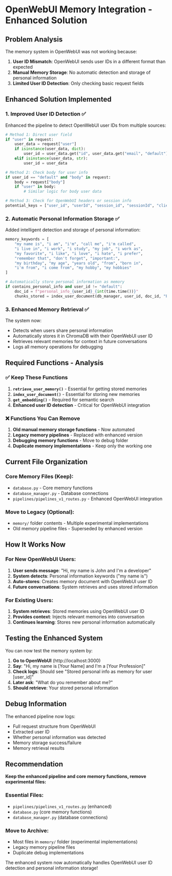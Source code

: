 # OpenWebUI Memory Integration - Enhanced Solution

## Problem Analysis
The memory system in OpenWebUI was not working because:
1. **User ID Mismatch**: OpenWebUI sends user IDs in a different format than expected
2. **Manual Memory Storage**: No automatic detection and storage of personal information
3. **Limited User ID Detection**: Only checking basic request fields

## Enhanced Solution Implemented

### 1. **Improved User ID Detection** ✅
Enhanced the pipeline to detect OpenWebUI user IDs from multiple sources:
```python
# Method 1: Direct user field
if "user" in request:
    user_data = request["user"]
    if isinstance(user_data, dict):
        user_id = user_data.get("id", user_data.get("email", "default"))
    elif isinstance(user_data, str):
        user_id = user_data

# Method 2: Check body for user info
if user_id == "default" and "body" in request:
    body = request["body"]
    if "user" in body:
        # Similar logic for body user data

# Method 3: Check for OpenWebUI headers or session info
potential_keys = ["user_id", "userId", "session_id", "sessionId", "client_id"]
```

### 2. **Automatic Personal Information Storage** ✅
Added intelligent detection and storage of personal information:
```python
memory_keywords = [
    "my name is", "i am", "i'm", "call me", "i'm called",
    "i live in", "i work", "i study", "my job", "i work as",
    "my favorite", "i like", "i love", "i hate", "i prefer",
    "remember that", "don't forget", "important:",
    "my birthday", "my age", "years old", "from", "born in",
    "i'm from", "i come from", "my hobby", "my hobbies"
]

# Automatically store personal information as memory
if contains_personal_info and user_id != "default":
    doc_id = f"personal_info_{user_id}_{int(time.time())}"
    chunks_stored = index_user_document(db_manager, user_id, doc_id, "Personal Information", user_query)
```

### 3. **Enhanced Memory Retrieval** ✅
The system now:
- Detects when users share personal information
- Automatically stores it in ChromaDB with their OpenWebUI user ID
- Retrieves relevant memories for context in future conversations
- Logs all memory operations for debugging

## Required Functions - Analysis

### ✅ **Keep These Functions**
1. **`retrieve_user_memory()`** - Essential for getting stored memories
2. **`index_user_document()`** - Essential for storing new memories
3. **`get_embedding()`** - Required for semantic search
4. **Enhanced user ID detection** - Critical for OpenWebUI integration

### ❌ **Functions You Can Remove**
1. **Old manual memory storage functions** - Now automated
2. **Legacy memory pipelines** - Replaced with enhanced version
3. **Debugging memory functions** - Move to debug folder
4. **Duplicate memory implementations** - Keep only the working one

## Current File Organization

### Core Memory Files (Keep):
- `database.py` - Core memory functions
- `database_manager.py` - Database connections
- `pipelines/pipelines_v1_routes.py` - Enhanced OpenWebUI integration

### Move to Legacy (Optional):
- `memory/` folder contents - Multiple experimental implementations
- Old memory pipeline files - Superseded by enhanced version

## How It Works Now

### For New OpenWebUI Users:
1. **User sends message**: "Hi, my name is John and I'm a developer"
2. **System detects**: Personal information keywords ("my name is")
3. **Auto-stores**: Creates memory document with OpenWebUI user ID
4. **Future conversations**: System retrieves and uses stored information

### For Existing Users:
1. **System retrieves**: Stored memories using OpenWebUI user ID
2. **Provides context**: Injects relevant memories into conversation
3. **Continues learning**: Stores new personal information automatically

## Testing the Enhanced System

You can now test the memory system by:
1. **Go to OpenWebUI** (http://localhost:3000)
2. **Say**: "Hi, my name is [Your Name] and I'm a [Your Profession]"
3. **Check logs**: Should see "Stored personal info as memory for user [user_id]"
4. **Later ask**: "What do you remember about me?"
5. **Should retrieve**: Your stored personal information

## Debug Information

The enhanced pipeline now logs:
- Full request structure from OpenWebUI
- Extracted user ID
- Whether personal information was detected
- Memory storage success/failure
- Memory retrieval results

## Recommendation

**Keep the enhanced pipeline and core memory functions, remove experimental files:**

### Essential Files:
- `pipelines/pipelines_v1_routes.py` (enhanced)
- `database.py` (core memory functions)
- `database_manager.py` (database connections)

### Move to Archive:
- Most files in `memory/` folder (experimental implementations)
- Legacy memory pipeline files
- Duplicate debug implementations

The enhanced system now automatically handles OpenWebUI user ID detection and personal information storage!
